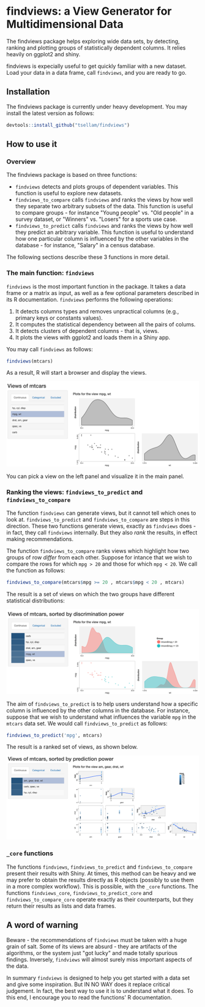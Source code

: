# findviews: a View Generator for Multidimensional Data

The findviews package helps exploring wide data sets, by detecting, ranking and
plotting groups of statistically dependent columns. It relies heavily on
ggplot2 and shiny.

findviews is expecially useful to get quickly familiar with a new dataset. Load
your data in a data frame, call `findviews`, and you are ready to go.


## Installation

The findviews package is currently under heavy development. You may install the latest
version as follows:
```R
devtools::install_github("tsellam/findviews")
```

## How to use it

### Overview

The findviews package is based on three functions:

* `findviews` detects and plots groups of dependent variables. This function
   is useful to explore new datasets.
* `findviews_to_compare` calls `findviews` and ranks the views by how well
   they separate two arbitrary subsets of the data. This function is useful 
   to compare groups - for instance "Young people" vs. "Old  people" in a survey dataset, or
   "Winners" vs. "Losers" for a sports use case.
* `findviews_to_predict` calls `findviews` and ranks the views by how well
   they predict an arbitrary variable. This function is useful to understand
   how one particular column is influenced by the other variables in the
   database - for instance, "Salary" in a census database.

The following sections describe these 3 functions in more detail.

### The main function: `findviews`

`findviews` is the most important function in the package. It takes a data
frame or a matrix as input, as well as a few optional parameters described in
its R documentation. `findviews` performs the following operations:

1. It detects columns types and removes unpractical columns (e.g., primary keys or constants values).
2. It computes the statistical dependency between all the pairs of colums.
3. It detects clusters of dependent columns - that is, views.
4. It plots the views with ggplot2 and loads them in a Shiny app.

You may call `findviews` as follows: 

```R
findviews(mtcars)
```

As a result, R will start a browser and display the views.
<p align="center">
<img src="img/screenshot-findviews.png" width="600">
</p>

You can pick a view on the left panel and visualize it in the main panel.


### Ranking the views: `findviews_to_predict` and `findviews_to_compare`

The function `findviews` can generate views, but it cannot tell which ones to
look at. `findviews_to_predict` and `findviews_to_compare` are steps in this
direction. These two functions generate views, exactly as `findviews` does - in
fact, they call `findviews` internally. But they also *rank* the results,
in effect making recommendations.

The function `findviews_to_compare` ranks views which highlight how two groups
of row *differ* from each other. Suppose for intance that we wish to compare
the rows for which `mpg > 20` and those for which `mpg < 20`. We call the
function as follows:

```R
findviews_to_compare(mtcars$mpg >= 20 , mtcars$mpg < 20 , mtcars)
```

The result is a set of views on which the two groups have different statistical
distributions:
<p align="center">
<img src="img/screenshot-findviews_to_compare.png" width="600">
</p>


The aim of `findviews_to_predict` is to help users understand how a specific
column is influenced by the other columns in the database.  For instance,
suppose that we wish to understand what influences the variable `mpg` in the
`mtcars` data set. We would call `findviews_to_predict` as follows:

```R
findviews_to_predict('mpg', mtcars)
```

The result is a ranked set of views, as shown below.
<p align="center">
<img src="img/screenshot-findviews_to_predict.png" width="600">
</p>

### `_core` functions

The functions `findviews`, `findviews_to_predict` and `findviews_to_compare`
present their results with Shiny. At times, this method can be heavy and we may
prefer to obtain the results directly as R objects (possibly to use them in a
more complex workflow). This is possible, with the `_core` functions.  The
functions `findviews_core`, `findviews_to_predict_core` and
`findviews_to_compare_core` operate exactly as their counterparts, but they
return their results as lists and data frames.


## A word of warning

Beware - the recommendations of `findviews` must be taken with a huge grain of
salt.  Some of its views are absurd - they are artifacts of the algorithms, or
the system just "got lucky" and made totally spurious findings. Inversely,
`findviews` will almost surely  miss important aspects of the data.

In summary `findviews` is designed to help you get started with a data set and
give some inspiration. But IN NO WAY does it replace critical judgement. In
fact, the best way to use it is to understand what it does. To this end, I
encourage you to read the functions' R documentation.

